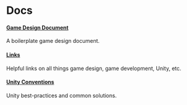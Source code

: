 # Docs

#### [Game Design Document](./game_design_document.md)

A boilerplate game design document. 

#### [Links](./links.md)

Helpful links on all things game design, game development, Unity, etc.

#### [Unity Conventions](./unity_conventions.md)

Unity best-practices and common solutions.